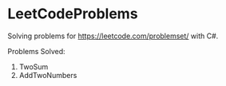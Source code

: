 # LeetCodeProblems

Solving problems for https://leetcode.com/problemset/ with C#.

Problems Solved:

1. TwoSum
2. AddTwoNumbers
   
